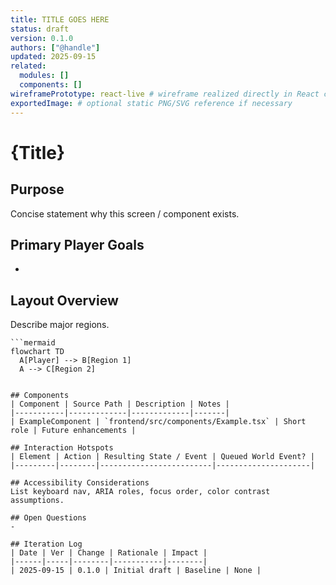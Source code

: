 ```yaml
---
title: TITLE GOES HERE
status: draft
version: 0.1.0
authors: ["@handle"]
updated: 2025-09-15
related:
  modules: []
  components: []
wireframePrototype: react-live # wireframe realized directly in React components
exportedImage: # optional static PNG/SVG reference if necessary
---
```


# {Title}

## Purpose

Concise statement why this screen / component exists.

## Primary Player Goals

-

## Layout Overview

Describe major regions.

````
```mermaid
flowchart TD
  A[Player] --> B[Region 1]
  A --> C[Region 2]
````

```

## Components
| Component | Source Path | Description | Notes |
|-----------|-------------|-------------|-------|
| ExampleComponent | `frontend/src/components/Example.tsx` | Short role | Future enhancements |

## Interaction Hotspots
| Element | Action | Resulting State / Event | Queued World Event? |
|---------|--------|-------------------------|---------------------|

## Accessibility Considerations
List keyboard nav, ARIA roles, focus order, color contrast assumptions.

## Open Questions
-

## Iteration Log
| Date | Ver | Change | Rationale | Impact |
|------|-----|--------|-----------|--------|
| 2025-09-15 | 0.1.0 | Initial draft | Baseline | None |
```
